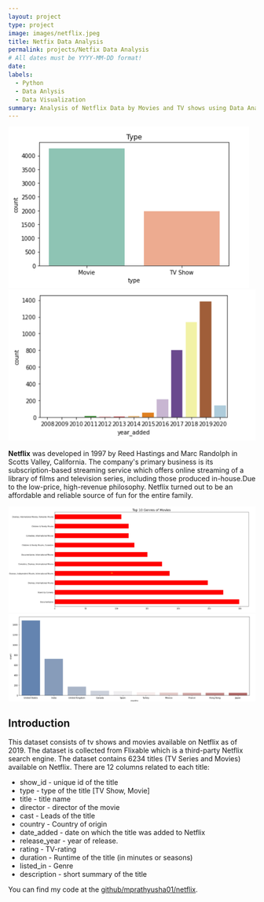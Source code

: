 ```yaml
---
layout: project
type: project
image: images/netflix.jpeg
title: Netfix Data Analysis
permalink: projects/Netfix Data Analysis
# All dates must be YYYY-MM-DD format!
date: 
labels:
  - Python
  - Data Anlysis
  - Data Visualization
summary: Analysis of Netflix Data by Movies and TV shows using Data Analysis Python and Numpy, Pandas, Data Visualisation.
---
```


<div class="ui small rounded images">
  <img class="ui image" src="../images/Netflix1.png">
  <img class="ui image" src="../images/NEtflix2.png">
  
</div>

**Netflix** was developed in 1997 by Reed Hastings and Marc Randolph in Scotts Valley, California. The company's primary business is its subscription-based streaming service which offers online streaming of a library of films and television series, including those produced in-house.Due to the low-price, high-revenue philosophy. Netflix turned out to be an affordable and reliable source of fun for the entire family.

<div class="ui small rounded images">
  <img class="ui image" src="../images/Netflix3.png">
  <img class="ui image" src="../images/Netflix4.png">
  
</div>


## Introduction
This dataset consists of tv shows and movies available on Netflix as of 2019. The dataset is collected from Flixable which is a third-party Netflix search engine. The dataset contains 6234 titles (TV Series and Movies) available on Netflix. There are 12 columns related to each title:

* show_id - unique id of the title
* type - type of the title [TV Show, Movie]
* title - title name
* director - director of the movie
* cast - Leads of the title
* country - Country of origin
* date_added - date on which the title was added to Netflix
* release_year - year of release.
* rating - TV-rating
* duration - Runtime of the title (in minutes or seasons)
* listed_in - Genre
* description - short summary of the title




You can find my code  at the [github/mprathyusha01/netflix](https://github.com/MPrathyusha01/Netflix-TV-Movies-Analysis).



